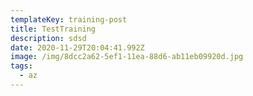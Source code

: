 ```yaml
---
templateKey: training-post
title: TestTraining
description: sdsd
date: 2020-11-29T20:04:41.992Z
image: /img/8dcc2a62-5ef1-11ea-88d6-ab11eb09920d.jpg
tags:
  - az
---
```

